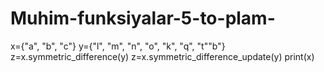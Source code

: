 # Muhim-funksiyalar-5-to-plam-
x={"a", "b", "c"}
y={"l", "m", "n", "o", "k", "q", "t""b"}
z=x.symmetric_difference(y)
z=x.symmetric_difference_update(y)
print(x)
